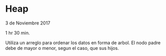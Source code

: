 # Heap
3 de Noviembre 2017

1 hr 30 min.

Utiliza un arreglo para ordenar los datos en forma de arbol. El nodo padre debe de mayor o menor, segun el caso, que sus hijos.
